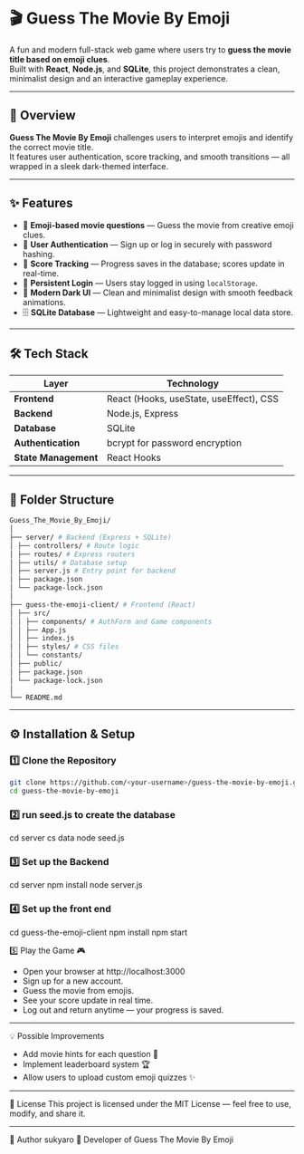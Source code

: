 # 🎬 Guess The Movie By Emoji

A fun and modern full-stack web game where users try to **guess the movie title based on emoji clues**.  
Built with **React**, **Node.js**, and **SQLite**, this project demonstrates a clean, minimalist design and an interactive gameplay experience.

---

## 🧠 Overview

**Guess The Movie By Emoji** challenges users to interpret emojis and identify the correct movie title.  
It features user authentication, score tracking, and smooth transitions — all wrapped in a sleek dark-themed interface.

---

## ✨ Features

- 🧩 **Emoji-based movie questions** — Guess the movie from creative emoji clues.
- 👤 **User Authentication** — Sign up or log in securely with password hashing.
- 🧮 **Score Tracking** — Progress saves in the database; scores update in real-time.
- 💾 **Persistent Login** — Users stay logged in using `localStorage`.
- 🖤 **Modern Dark UI** — Clean and minimalist design with smooth feedback animations.
- 🗄️ **SQLite Database** — Lightweight and easy-to-manage local data store.

---

## 🛠️ Tech Stack

| Layer | Technology |
|-------|-------------|
| **Frontend** | React (Hooks, useState, useEffect), CSS |
| **Backend** | Node.js, Express |
| **Database** | SQLite |
| **Authentication** | bcrypt for password encryption |
| **State Management** | React Hooks |

---

## 📂 Folder Structure
```bash
Guess_The_Movie_By_Emoji/
│
├── server/ # Backend (Express + SQLite)
│ ├── controllers/ # Route logic
│ ├── routes/ # Express routers
│ ├── utils/ # Database setup
│ ├── server.js # Entry point for backend
│ ├── package.json
│ └── package-lock.json
│
├── guess-the-emoji-client/ # Frontend (React)
│ ├── src/
│ │ ├── components/ # AuthForm and Game components
│ │ ├── App.js
│ │ ├── index.js
│ │ ├── styles/ # CSS files
│ │ └── constants/
│ ├── public/
│ ├── package.json
│ └── package-lock.json
│
└── README.md
```

---

## ⚙️ Installation & Setup

### 1️⃣ Clone the Repository

```bash
git clone https://github.com/<your-username>/guess-the-movie-by-emoji.git
cd guess-the-movie-by-emoji
```

### 2️⃣ run seed.js to create the database
cd server
cs data
node seed.js

### 3️⃣ Set up the Backend
cd server
npm install
node server.js

### 4️⃣ Set up the front end
cd guess-the-emoji-client
npm install
npm start

5️⃣ Play the Game 🎮
- Open your browser at http://localhost:3000
- Sign up for a new account.
- Guess the movie from emojis.
- See your score update in real time.
- Log out and return anytime — your progress is saved.

---

💡 Possible Improvements
- Add movie hints for each question 🎥
- Implement leaderboard system 🏆
- Allow users to upload custom emoji quizzes ✨

---

🧾 License
This project is licensed under the MIT License — feel free to use, modify, and share it.

---

🖤 Author
sukyaro
💼 Developer of Guess The Movie By Emoji
